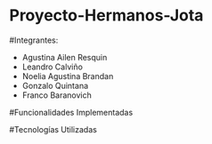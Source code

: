 # Proyecto-Hermanos-Jota 

#Integrantes:
- Agustina Ailen Resquin
- Leandro Calviño
- Noelia Agustina Brandan
- Gonzalo Quintana
- Franco Baranovich

#Funcionalidades Implementadas

#Tecnologías Utilizadas

